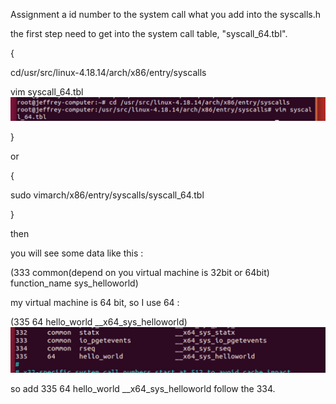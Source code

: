 Assignment a id number to the system call what you add into the syscalls.h

the first step need to get into the system call table, "syscall_64.tbl".

{

cd/usr/src/linux-4.18.14/arch/x86/entry/syscalls

vim syscall_64.tbl
![image](https://github.com/Jeffrey-HJH/Linux/blob/master/Assign%20system%20call%20id/vim%20syscall_64.tbl.png)

}

or 

{

sudo vimarch/x86/entry/syscalls/syscall_64.tbl

}

then 

you will see some data like this :

(333    common(depend on you virtual machine is 32bit or 64bit)    function_name   sys_helloworld)

my virtual machine is 64 bit, so I use 64 :

(335 64 hello_world __x64_sys_helloworld)
![image](https://github.com/Jeffrey-HJH/Linux/blob/master/Assign%20system%20call%20id/added-335.png)

so add 335 64 hello_world __x64_sys_helloworld follow the 334.
